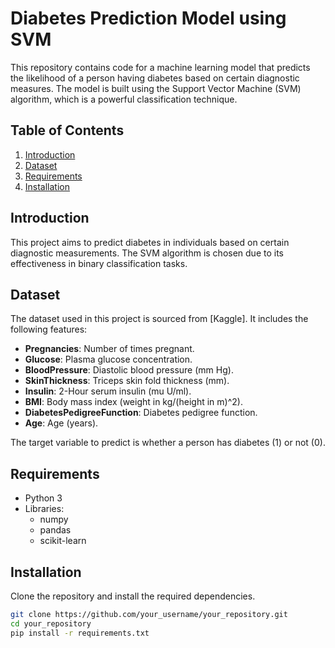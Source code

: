 # Diabetes Prediction Model using SVM

This repository contains code for a machine learning model that predicts the likelihood of a person having diabetes based on certain diagnostic measures. The model is built using the Support Vector Machine (SVM) algorithm, which is a powerful classification technique.

## Table of Contents
1. [Introduction](#introduction)
2. [Dataset](#dataset)
3. [Requirements](#requirements)
4. [Installation](#installation)

## Introduction

This project aims to predict diabetes in individuals based on certain diagnostic measurements. The SVM algorithm is chosen due to its effectiveness in binary classification tasks.

## Dataset

The dataset used in this project is sourced from [Kaggle]. It includes the following features:

- **Pregnancies**: Number of times pregnant.
- **Glucose**: Plasma glucose concentration.
- **BloodPressure**: Diastolic blood pressure (mm Hg).
- **SkinThickness**: Triceps skin fold thickness (mm).
- **Insulin**: 2-Hour serum insulin (mu U/ml).
- **BMI**: Body mass index (weight in kg/(height in m)^2).
- **DiabetesPedigreeFunction**: Diabetes pedigree function.
- **Age**: Age (years).

The target variable to predict is whether a person has diabetes (1) or not (0).

## Requirements

- Python 3
- Libraries:
  - numpy
  - pandas
  - scikit-learn

## Installation

Clone the repository and install the required dependencies.

```bash
git clone https://github.com/your_username/your_repository.git
cd your_repository
pip install -r requirements.txt

